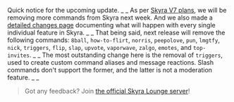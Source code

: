 Quick notice for the upcoming update.
_ _
As per [Skyra V7 plans](https://skyra.notion.site/Skyra-v7-922ba06004654142a7b63347a92513a8), we will be removing more commands from Skyra next week. And we also made a [detailed changes page](https://skyra.notion.site/Detailed-Changes-46f9f48650734b81b94a41e1788406ff) documenting what will happen with every single individual feature in Skyra.
_ _
That being said, next release will remove the following commands: `8ball`, `how-to-flirt`, `norris`, `peepolove`, `pun`, `lmgtfy`, `nick`, `triggers`, `flip`, `slap`, `upvote`, `vaporwave`, `zalgo`, `emotes`, and `top-invites`.
_ _
The most outstanding change here is the removal of `triggers`, used to create custom command aliases and message reactions. Slash commands don't support the former, and the latter is not a moderation feature.
_ _
> Got any feedback? Join [the official Skyra Lounge server](https://join.skyra.pw)!
